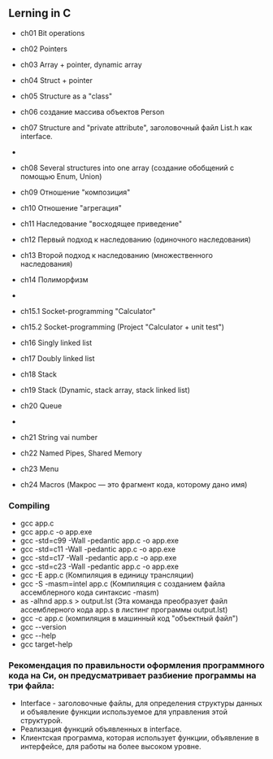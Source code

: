 
## Lerning in C

- ch01 Bit operations
- ch02 Pointers
- ch03 Array + pointer, dynamic array
- ch04 Struct + pointer
- ch05 Structure as a "class"
- ch06 создание массива объектов Person
- ch07 Structure and "private attribute", заголовочный файл List.h как interface.
- 
- ch08 Several structures into one array (создание обобщений с помощью Enum, Union)
- ch09 Отношение "композиция"
- ch10 Отношение "aгрегация"
- ch11 Наследование	"восходящее приведение"
- ch12 Первый подход к наследованию (одиночного наследования) 
- ch13 Второй подход к наследованию (множественного наследования)
- ch14 Полиморфизм
- 
- ch15.1 Socket-programming "Calculator" 
- ch15.2 Socket-programming (Project "Calculator + unit test")

- ch16 Singly linked list
- ch17 Doubly linked list
- ch18 Stack
- ch19 Stack (Dynamic, stack array, stack linked list)
- ch20 Queue
- 
- ch21 String vai number
- ch22 Named Pipes, Shared Memory
- ch23 Menu
- ch24 Macros (Макрос — это фрагмент кода, которому дано имя)

### Compiling

- gcc app.c
- gcc app.c -o app.exe
- gcc -std=c99 -Wall -pedantic app.c -o app.exe
- gcc -std=c11 -Wall -pedantic app.c -o app.exe
- gcc -std=c17 -Wall -pedantic app.c -o app.exe
- gcc -std=c23 -Wall -pedantic app.c -o app.exe
- gcc -E app.c (Компиляция в единицу трансляции)
- gcc -S -masm=intel app.c (Компиляция с созданием файла ассемблерного кода синтаксис -masm)
- as -alhnd app.s > output.lst (Эта команда преобразует файл ассемблерного кода app.s в листинг программы output.lst)
- gcc -c app.c (компиляция в машинный код "объектный файл")
- gcc --version
- gcc --help
- gcc target-help

### Рекомендация по правильности оформления программного кода на Cи, он предусматривает разбиение программы на три файла: 
- Interface - заголовочные файлы, для определения структуры данных и объявление функции используемое для управления этой структурой.
- Реализация функций объявленных в interface.
- Клиентская программа, которая использует функции, объявление в интерфейсе, для работы на более высоком уровне. 
